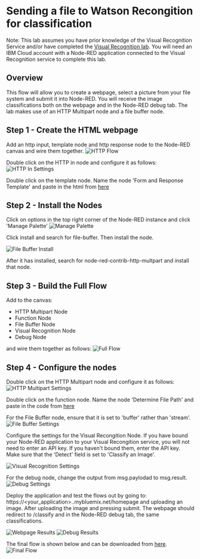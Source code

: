 # Sending a file to Watson Recongition for classification

Note: This lab assumes you have prior knowledge of the Visual Recognition Service and/or have completed the [Visual Recognition lab](https://github.com/watson-developer-cloud/node-red-labs/tree/master/basic_examples/visual_recognition). You will need an IBM Cloud account with a Node-RED application connected to the Visual Recognition service to complete this lab.

## Overview
This flow will allow you to create a webpage, select a picture from your file system and submit it into Node-RED. You will receive the image classifications both on the webpage and in the Node-RED debug tab. The lab makes use of an HTTP Multipart node and a file buffer node.

## Step 1 - Create the HTML webpage
Add an http input, template node and http response node to the Node-RED canvas and wire them together.
![`HTTP Flow`](images/http_in_flow.png)

Double click on the HTTP in node and configure it as follows:
![`HTTP In Settings`](images/http_in_settings.png)

Double click on the template node. Name the node 'Form and Response Template' and paste in the html from [here](files/form_response_template.js)

## Step 2 - Install the Nodes
Click on options in the top right corner of the Node-RED instance and click 'Manage Palette'
![`Manage Palette`](images/manage_palette.png)

Click install and search for file-buffer. Then install the node.

![`File Buffer Install`](images/file_buffer.png)

After it has installed, search for node-red-contrib-http-multpart and install that node.

## Step 3 - Build the Full Flow
Add to the canvas:
- HTTP Multipart Node
- Function Node
- File Buffer Node
- Visual Recognition Node
- Debug Node

and wire them together as follows:
![`Full Flow`](images/full_flow.png)

## Step 4 - Configure the nodes
Double click on the HTTP Multipart node and configure it as follows:
![`HTTP Multipart Settings`](images/http_multipart_settings.png)

Double click on the function node. Name the node 'Determine File Path' and paste in the code from [here](files/determine_file_path.js)

For the File Buffer node, ensure that it is set to 'buffer' rather than 'stream'.
![`File Buffer Settings`](images/buffer_settings.png)

Configure the settings for the Visual Recongition Node. If you have bound your Node-RED application to your Visual Recongition service, you will not need to enter an API key. If you haven't bound them, enter the API key. Make sure that the 'Detect' field is set to 'Classify an Image'.

![`Visual Recognition Settings`](images/visual_recognition_settings.png)

For the debug node, change the output from msg.paylodad to msg.result.
![`Debug Settings`](images/debug_settings.png)

Deploy the application and test the flows out by going to: https://<your_application>.<region>.mybluemix.net/homepage and uploading an image. After uploading the image and pressing submit. The webpage should redirect to /classify and in the Node-RED debug tab, the same classifications.

![`Webpage Results`](images/webpage_results.png)
![`Debug Results`](images/debug_results.png)

The final flow is shown below and can be downloaded from [here](files/full_flow.js).
![`Final Flow`](images/final_flow.png)
